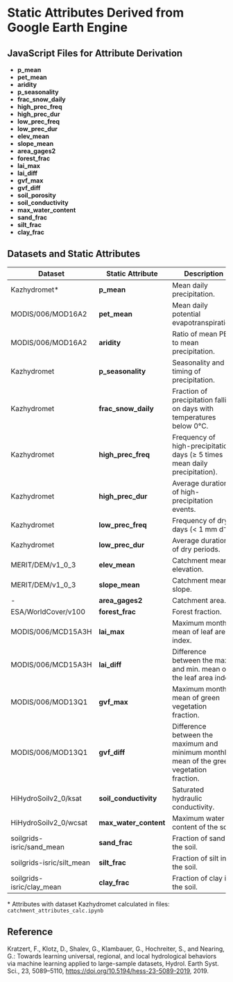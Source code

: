 # Static Attributes Derived from Google Earth Engine

## JavaScript Files for Attribute Derivation

- **p_mean**
- **pet_mean**
- **aridity**
- **p_seasonality**
- **frac_snow_daily**
- **high_prec_freq**
- **high_prec_dur**
- **low_prec_freq**
- **low_prec_dur**
- **elev_mean**
- **slope_mean**
- **area_gages2**
- **forest_frac**
- **lai_max**
- **lai_diff**
- **gvf_max**
- **gvf_diff**
- **soil_porosity**
- **soil_conductivity**
- **max_water_content**
- **sand_frac**
- **silt_frac**
- **clay_frac**



## Datasets and Static Attributes

| Dataset                    | Static Attribute       | Description                                                                                 |
|----------------------------|------------------------|---------------------------------------------------------------------------------------------|
| Kazhydromet*               | **p_mean**             | Mean daily precipitation.                                                                   |
| MODIS/006/MOD16A2          | **pet_mean**           | Mean daily potential evapotranspiration.                                                    |
| MODIS/006/MOD16A2          | **aridity**            | Ratio of mean PET to mean precipitation.                                                    |
| Kazhydromet                | **p_seasonality**      | Seasonality and timing of precipitation.                                                    |
| Kazhydromet                | **frac_snow_daily**    | Fraction of precipitation falling on days with temperatures below 0°C.                      |
| Kazhydromet                | **high_prec_freq**     | Frequency of high-precipitation days (≥ 5 times mean daily precipitation).                  |
| Kazhydromet                | **high_prec_dur**      | Average duration of high-precipitation events.                                              |
| Kazhydromet                | **low_prec_freq**      | Frequency of dry days (< 1 mm d⁻¹).                                                         |
| Kazhydromet                | **low_prec_dur**       | Average duration of dry periods.                                                            |
| MERIT/DEM/v1_0_3           | **elev_mean**          | Catchment mean elevation.                                                                   |
| MERIT/DEM/v1_0_3           | **slope_mean**         | Catchment mean slope.                                                                       |
| -                          | **area_gages2**        | Catchment area.                                                                             |
| ESA/WorldCover/v100        | **forest_frac**        | Forest fraction.                                                                            |
| MODIS/006/MCD15A3H         | **lai_max**            | Maximum monthly mean of leaf area index.                                                    |
| MODIS/006/MCD15A3H         | **lai_diff**           | Difference between the max. and min. mean of the leaf area index.                           |
| MODIS/006/MOD13Q1          | **gvf_max**            | Maximum monthly mean of green vegetation fraction.                                          |
| MODIS/006/MOD13Q1          | **gvf_diff**           | Difference between the maximum and minimum monthly mean of the green vegetation fraction.   |
| HiHydroSoilv2_0/ksat       | **soil_conductivity**  | Saturated hydraulic conductivity.                                                           |
| HiHydroSoilv2_0/wcsat      | **max_water_content**  | Maximum water content of the soil.                                                          |
| soilgrids-isric/sand_mean  | **sand_frac**          | Fraction of sand in the soil.                                                               |
| soilgrids-isric/silt_mean  | **silt_frac**          | Fraction of silt in the soil.                                                               |
| soilgrids-isric/clay_mean  | **clay_frac**          | Fraction of clay in the soil.                                                               |

\* Attributes with dataset Kazhydromet calculated in files: `catchment_attributes_calc.ipynb`

## Reference

Kratzert, F., Klotz, D., Shalev, G., Klambauer, G., Hochreiter, S., and Nearing, G.: Towards learning universal, regional, and local hydrological behaviors via machine learning applied to large-sample datasets, Hydrol. Earth Syst. Sci., 23, 5089–5110, https://doi.org/10.5194/hess-23-5089-2019, 2019.